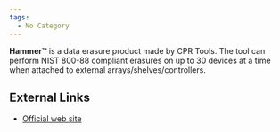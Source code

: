 ```yaml
---
tags:
  - No Category
---
```

**Hammer™** is a data erasure product made by CPR Tools. The tool can
perform NIST 800-88 compliant erasures on up to 30 devices at a time
when attached to external arrays/shelves/controllers.

## External Links

- [Official web site](http://www.scsihammer.com/)